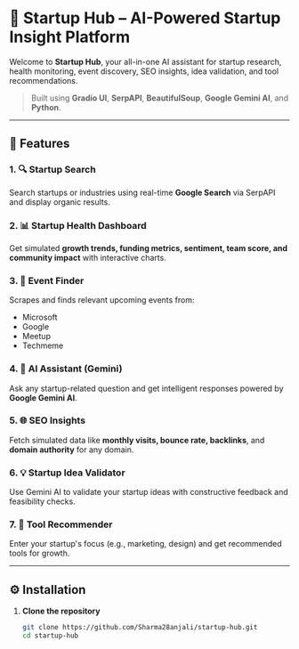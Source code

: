 # 🚀 Startup Hub – AI-Powered Startup Insight Platform

Welcome to **Startup Hub**, your all-in-one AI assistant for startup research, health monitoring, event discovery, SEO insights, idea validation, and tool recommendations.

> Built using **Gradio UI**, **SerpAPI**, **BeautifulSoup**, **Google Gemini AI**, and **Python**.

---

## 🌟 Features

### 1. 🔍 Startup Search
Search startups or industries using real-time **Google Search** via SerpAPI and display organic results.

### 2. 📊 Startup Health Dashboard
Get simulated **growth trends, funding metrics, sentiment, team score, and community impact** with interactive charts.

### 3. 🎫 Event Finder
Scrapes and finds relevant upcoming events from:
- Microsoft
- Google
- Meetup
- Techmeme

### 4. 🤖 AI Assistant (Gemini)
Ask any startup-related question and get intelligent responses powered by **Google Gemini AI**.

### 5. 🌐 SEO Insights
Fetch simulated data like **monthly visits, bounce rate, backlinks**, and **domain authority** for any domain.

### 6. 💡 Startup Idea Validator
Use Gemini AI to validate your startup ideas with constructive feedback and feasibility checks.

### 7. 🧰 Tool Recommender
Enter your startup's focus (e.g., marketing, design) and get recommended tools for growth.

---

## ⚙️ Installation

1. **Clone the repository**
   ```bash
   git clone https://github.com/Sharma28anjali/startup-hub.git
   cd startup-hub
